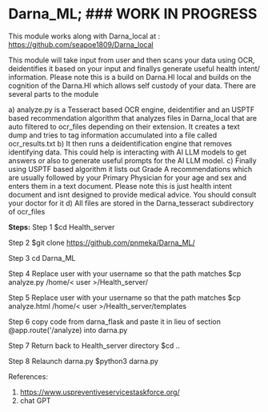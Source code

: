 # Darna_ML; ### WORK IN PROGRESS ####
This module works along with Darna_local at : https://github.com/seapoe1809/Darna_local


This module will take input from user and then scans your data using OCR, deidentifies it based on your input and finallys generate useful health intent/ information. Please note this is a build on Darna.HI local and builds on the cognition of the Darna.HI which allows self custody of your data. There are several parts to the module
 

a) analyze.py is a Tesseract based OCR engine, deidentifier and an  USPTF based recommendation algorithm that analyzes files in Darna_local that are auto filtered to ocr_files depending on their extension. It creates a text dump and tries to tag information accumulated into a file called ocr_results.txt 
b) It then runs a deidentification engine that removes identifying data. This could help is interacting with AI LLM models to get answers or also to generate useful prompts for the AI LLM model.
c) Finally using USPTF based algorithm it lists out Grade A recommendations which are usually followed by your Primary Physician for your age and sex and enters them in a text document. Please note this is just health intent document and isnt designed to provide medical advice. You should consult your doctor for it
d) All files are stored in the Darna_tesseract subdirectory of ocr_files

**Steps:**
Step 1
              $cd Health_server

Step 2
              $git clone https://github.com/pnmeka/Darna_ML/

Step 3
              cd Darna_ML

Step 4       Replace user with your username so that the path matches
              $cp analyze.py /home/< user >/Health_server/
              
Step 5        Replace user with your username so that the path matches
              $cp analyze.html /home/< user >/Health_server/templates

Step 6
              copy code from darna_flask and paste it in lieu of section @app.route('/analyze) into darna.py

            
Step 7       Return back to Health_server directory
              $cd ..

Step 8      Relaunch darna.py
              $python3 darna.py

              




References:
1. https://www.uspreventiveservicestaskforce.org/
2. chat GPT
